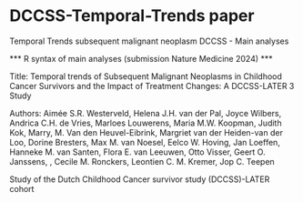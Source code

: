 # DCCSS-Temporal-Trends paper
Temporal Trends subsequent malignant neoplasm DCCSS - Main analyses

*** R syntax of main analyses (submission Nature Medicine 2024) ***

Title: Temporal trends of Subsequent Malignant Neoplasms in Childhood Cancer Survivors and the Impact of Treatment Changes: A DCCSS-LATER 3 Study

Authors: Aimée S.R. Westerveld, Helena J.H. van der Pal, Joyce Wilbers, Andrica C.H. de Vries, Marloes Louwerens,  Maria M.W. Koopman,  Judith Kok, Marry, M. Van den Heuvel-Eibrink,  Margriet van der Heiden-van der Loo,  Dorine Bresters, Max M. van Noesel,  Eelco W. Hoving, Jan Loeffen,  Hanneke M. van Santen, Flora E. van Leeuwen, Otto Visser, Geert O. Janssens, , Cecile M. Ronckers,  Leontien C. M. Kremer,  Jop C. Teepen

Study of the Dutch Childhood Cancer survivor study (DCCSS)-LATER cohort 
